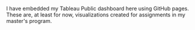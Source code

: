 I have embedded my Tableau Public dashboard here using GitHub pages. These are, at least for now, visualizations created for assignments in my master's program.
